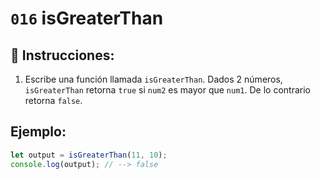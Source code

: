 # `016` isGreaterThan

## 📝 Instrucciones:

1. Escribe una función llamada `isGreaterThan`. Dados 2 números, `isGreaterThan` retorna `true` si `num2` es mayor que `num1`. De lo contrario retorna `false`.

## Ejemplo:

```Javascript
let output = isGreaterThan(11, 10);
console.log(output); // --> false
```
